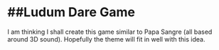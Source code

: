 ##Ludum Dare Game
===========
I am thinking I shall create this game similar to Papa Sangre (all based around 3D sound). Hopefully the theme will fit in well with this idea.

